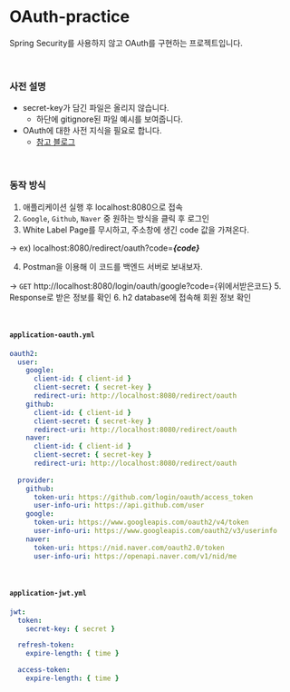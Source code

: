 # OAuth-practice
Spring Security를 사용하지 않고 OAuth를 구현하는 프로젝트입니다.

<br/>

### 사전 설명
- secret-key가 담긴 파일은 올리지 않습니다.
  - 하단에 gitignore된 파일 예시를 보여줍니다.
- OAuth에 대한 사전 지식을 필요로 합니다.
  - [참고 블로그](https://velog.io/@max9106/OAuth) 


<br/>

### 동작 방식

1. 애플리케이션 실행 후 localhost:8080으로 접속
2. `Google`, `Github`, `Naver` 중 원하는 방식을 클릭 후 로그인
3. White Label Page를 무시하고, 주소창에 생긴 code 값을 가져온다. 

→ ex) localhost:8080/redirect/oauth?code=***{code}***

4. Postman을 이용해 이 코드를 백엔드 서버로 보내보자.

→ `GET` http://localhost:8080/login/oauth/google?code={위에서받은코드}
5. Response로 받은 정보를 확인
6. h2 database에 접속해 회원 정보 확인

<br/>

#### `application-oauth.yml`
```yaml
oauth2:
  user:
    google:
      client-id: { client-id }
      client-secret: { secret-key }
      redirect-uri: http://localhost:8080/redirect/oauth
    github:
      client-id: { client-id }
      client-secret: { secret-key }
      redirect-uri: http://localhost:8080/redirect/oauth
    naver:
      client-id: { client-id }
      client-secret: { secret-key }
      redirect-uri: http://localhost:8080/redirect/oauth
      
  provider:
    github:
      token-uri: https://github.com/login/oauth/access_token
      user-info-uri: https://api.github.com/user
    google:
      token-uri: https://www.googleapis.com/oauth2/v4/token
      user-info-uri: https://www.googleapis.com/oauth2/v3/userinfo
    naver:
      token-uri: https://nid.naver.com/oauth2.0/token
      user-info-uri: https://openapi.naver.com/v1/nid/me
```

<br/>

#### `application-jwt.yml`
```yaml
jwt:
  token:
    secret-key: { secret }

  refresh-token:
    expire-length: { time }

  access-token:
    expire-length: { time }
```
